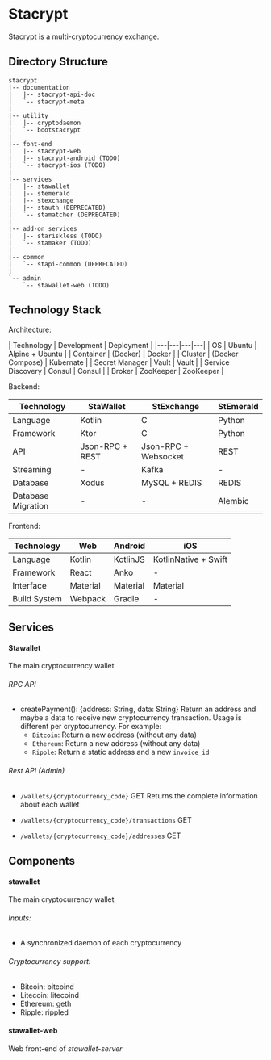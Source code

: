 # Stacrypt

Stacrypt is a multi-cryptocurrency exchange.

## Directory Structure

```
stacrypt
|-- documentation
|   |-- stacrypt-api-doc
|   `-- stacrypt-meta
|
|-- utility
|   |-- cryptodaemon
|   `-- bootstacrypt
|
|-- font-end
|   |-- stacrypt-web
|   |-- stacrypt-android (TODO)
|   `-- stacrypt-ios (TODO)
|
|-- services
|   |-- stawallet
|   |-- stemerald
|   |-- stexchange
|   |-- stauth (DEPRECATED)
|   `-- stamatcher (DEPRECATED)
|
|-- add-on services
|   |-- stariskless (TODO)
|   `-- stamaker (TODO)
|
|-- common
|   `-- stapi-common (DEPRECATED)
|
`-- admin
    `-- stawallet-web (TODO)

```

## Technology Stack

Architecture:

| Technology | Development | Deployment |
|---|---|---|---|
| OS | Ubuntu | Alpine + Ubuntu |
| Container | (Docker) | Docker |
| Cluster | (Docker Compose) | Kubernate |
| Secret Manager | Vault | Vault |
| Service Discovery | Consul | Consul |
| Broker | ZooKeeper | ZooKeeper |

Backend:

| Technology | StaWallet | StExchange | StEmerald |
|---|---|---|---|
| Language | Kotlin | C | Python |
| Framework | Ktor | C | Python |
| API | Json-RPC + REST | Json-RPC + Websocket | REST |
| Streaming | - | Kafka | - |
| Database | Xodus | MySQL + REDIS | REDIS |
| Database Migration | - | - | Alembic |

Frontend:

| Technology | Web | Android | iOS |
|---|---|---|---|
| Language | Kotlin | KotlinJS | KotlinNative + Swift |
| Framework | React | Anko | - |
| Interface | Material | Material | Material |
| Build System | Webpack | Gradle | - |


## Services
#### Stawallet
The main cryptocurrency wallet

###### RPC API
* createPayment(): {address: String, data: String}
Return an address and maybe a data to receive new cryptocurrency transaction.
Usage is different per cryptocurrency. For example:
    * `Bitcoin`: Return a new address (without any data)
    * `Ethereum`: Return a new address (without any data)
    * `Ripple`: Return a static address and a new `invoice_id`

###### Rest API (Admin)
* `/wallets/{cryptocurrency_code}` GET
Returns the complete information about each wallet

* `/wallets/{cryptocurrency_code}/transactions` GET
* `/wallets/{cryptocurrency_code}/addresses` GET



## Components
#### stawallet
The main cryptocurrency wallet

###### Inputs:
* A synchronized daemon of each cryptocurrency

###### Cryptocurrency support:
* Bitcoin: bitcoind
* Litecoin: litecoind
* Ethereum: geth
* Ripple: rippled

#### stawallet-web
Web front-end of *stawallet-server*
